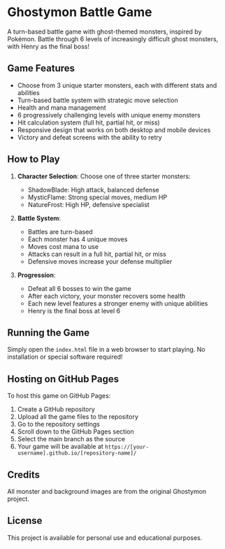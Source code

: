 # Ghostymon Battle Game

A turn-based battle game with ghost-themed monsters, inspired by Pokémon. Battle through 6 levels of increasingly difficult ghost monsters, with Henry as the final boss!

## Game Features

- Choose from 3 unique starter monsters, each with different stats and abilities
- Turn-based battle system with strategic move selection
- Health and mana management
- 6 progressively challenging levels with unique enemy monsters
- Hit calculation system (full hit, partial hit, or miss)
- Responsive design that works on both desktop and mobile devices
- Victory and defeat screens with the ability to retry

## How to Play

1. **Character Selection**: Choose one of three starter monsters:
   - ShadowBlade: High attack, balanced defense
   - MysticFlame: Strong special moves, medium HP
   - NatureFrost: High HP, defensive specialist

2. **Battle System**:
   - Battles are turn-based
   - Each monster has 4 unique moves
   - Moves cost mana to use
   - Attacks can result in a full hit, partial hit, or miss
   - Defensive moves increase your defense multiplier

3. **Progression**:
   - Defeat all 6 bosses to win the game
   - After each victory, your monster recovers some health
   - Each new level features a stronger enemy with unique abilities
   - Henry is the final boss at level 6

## Running the Game

Simply open the `index.html` file in a web browser to start playing. No installation or special software required!

## Hosting on GitHub Pages

To host this game on GitHub Pages:

1. Create a GitHub repository
2. Upload all the game files to the repository
3. Go to the repository settings
4. Scroll down to the GitHub Pages section
5. Select the main branch as the source
6. Your game will be available at `https://[your-username].github.io/[repository-name]/`

## Credits

All monster and background images are from the original Ghostymon project.

## License

This project is available for personal use and educational purposes.